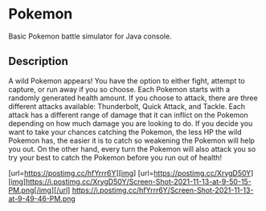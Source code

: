 # Pokemon
Basic Pokemon battle simulator for Java console. 

## Description
A wild Pokemon appears! You have the option to either fight, attempt to capture, or run away if you so choose. Each Pokemon starts with a randomly generated health amount. If you choose to attack, there are three different attacks available: Thunderbolt, Quick Attack, and Tackle. Each attack has a different range of damage that it can inflict on the Pokemon depending on how much damage you are looking to do. If you decide you want to take your chances catching the Pokemon, the less HP the wild Pokemon has, the easier it is to catch so weakening the Pokemon will help you out. On the other hand, every turn the Pokemon will also attack you so try your best to catch the Pokemon before you run out of health!


[url=https://postimg.cc/hfYrrr6Y][img]
[url=https://postimg.cc/XrygD50Y][img]https://i.postimg.cc/XrygD50Y/Screen-Shot-2021-11-13-at-9-50-15-PM.png[/img][/url]
https://i.postimg.cc/hfYrrr6Y/Screen-Shot-2021-11-13-at-9-49-46-PM.png
